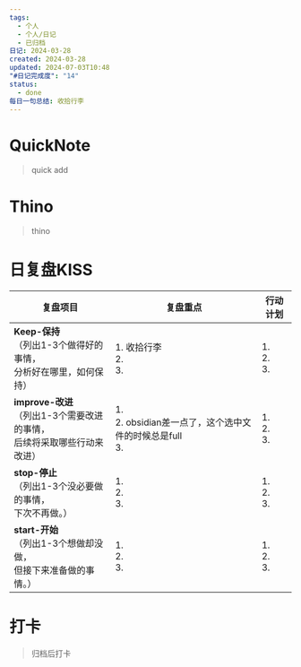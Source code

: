 ```yaml
---
tags:
  - 个人
  - 个人/日记
  - 已归档
日记: 2024-03-28
created: 2024-03-28
updated: 2024-07-03T10:48
"#日记完成度": "14"
status:
  - done
每日一句总结: 收拾行李
---
```

# QuickNote
> quick add



# Thino
> thino

# 日复盘KISS
| **复盘项目**                                             | **复盘重点**                                      | **行动计划**          |
| ---------------------------------------------------- | --------------------------------------------- | ----------------- |
| **Keep-保持**<br>（列出1-3个做得好的事情，<br>   分析好在哪里，如何保持）     | 1.  收拾行李<br>2. <br>3.                         | 1.  <br>2. <br>3. |
| **improve-改进**<br>（列出1-3个需要改进的事情，<br>  后续将采取哪些行动来改进） | 1.  <br>2. obsidian差一点了，这个选中文件的时候总是full<br>3. | 1.  <br>2. <br>3. |
| **stop-停止**<br>（列出1-3个没必要做的事情，<br>下次不再做。）            | 1.  <br>2. <br>3.                             | 1.  <br>2. <br>3. |
| **start-开始**<br>（列出1-3个想做却没做，<br>但接下来准备做的事情。）        | 1.  <br>2. <br>3.                             | 1.  <br>2. <br>3. |



# 打卡
> 归档后打卡


